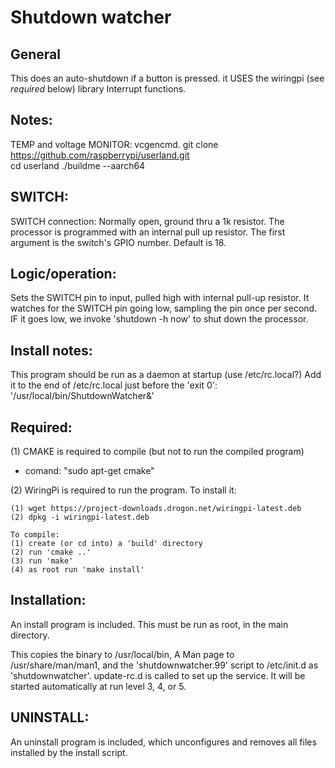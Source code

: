 # Shutdown watcher
## General
This does an auto-shutdown if a button is pressed.
it USES the wiringpi (see _required_ below) library Interrupt functions.

## Notes:
TEMP and voltage MONITOR: vcgencmd.
git clone https://github.com/raspberrypi/userland.git	
cd userland
./buildme --aarch64

## SWITCH:
SWITCH connection:  Normally open, ground thru a 1k resistor. The processor
is programmed with an internal pull up resistor.
The first argument is the switch's GPIO number. Default is 18.

## Logic/operation:
  Sets the SWITCH pin to input, pulled high with internal pull-up resistor.
  It watches for the SWITCH pin going low, sampling the pin once per second.
  IF it goes low, we invoke 'shutdown -h now' to shut down the processor.
  
## Install notes:
  This program should be run as a daemon at startup (use  /etc/rc.local?)
  Add it to the end of /etc/rc.local just before the 'exit 0':
  '/usr/local/bin/ShutdownWatcher&'
  
## Required:
(1) CMAKE is required to compile (but not to run the compiled program)
* comand:  "sudo apt-get cmake"

(2) WiringPi is required to run the program. To install it:

    (1) wget https://project-downloads.drogon.net/wiringpi-latest.deb
    (2) dpkg -i wiringpi-latest.deb

    To compile:
    (1) create (or cd into) a 'build' directory
    (2) run 'cmake ..'
    (3) run 'make'
    (4) as root run 'make install'

## Installation:
 An install program is included. This must be run as root, in the main directory.
 
 This copies the binary to /usr/local/bin, A Man page to /usr/share/man/man1, and the
 'shutdownwatcher.99' script to /etc/init.d as 'shutdownwatcher'.  update-rc.d is called to set up the service.
 It will be started automatically at run level 3, 4, or 5.
 
## UNINSTALL:
An uninstall program is included, which unconfigures and removes all files installed by the install script.
